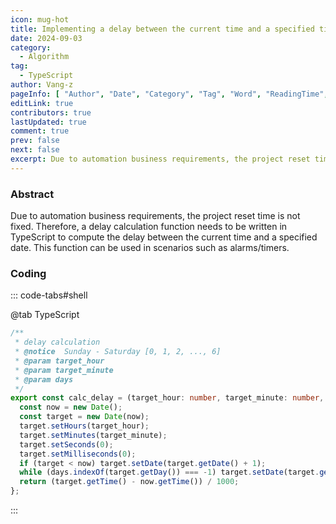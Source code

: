 ```yaml
---
icon: mug-hot
title: Implementing a delay between the current time and a specified time using TypeScript
date: 2024-09-03
category:
  - Algorithm
tag:
  - TypeScript
author: Vang-z
pageInfo: [ "Author", "Date", "Category", "Tag", "Word", "ReadingTime", "PageView" ]
editLink: true
contributors: true
lastUpdated: true
comment: true
prev: false
next: false
excerpt: Due to automation business requirements, the project reset time is not fixed. Therefore, a delay calculation function needs to be written in <a>TypeScript</a> to compute the delay between the current time and a specified date. This function can be used in scenarios such as alarms/timers.
---
```


### Abstract

Due to automation business requirements, the project reset time is not fixed. Therefore, a delay calculation function needs to be written in <a>TypeScript</a> to compute the delay between the current time and a specified date. This function can be used in scenarios such as alarms/timers.


### Coding

::: code-tabs#shell

@tab TypeScript

```typescript
/**
 * delay calculation
 * @notice  Sunday - Saturday [0, 1, 2, ..., 6]
 * @param target_hour
 * @param target_minute
 * @param days
 */
export const calc_delay = (target_hour: number, target_minute: number, days: number[]): number => {
  const now = new Date();
  const target = new Date(now);
  target.setHours(target_hour);
  target.setMinutes(target_minute);
  target.setSeconds(0);
  target.setMilliseconds(0);
  if (target < now) target.setDate(target.getDate() + 1);
  while (days.indexOf(target.getDay()) === -1) target.setDate(target.getDate() + 1);
  return (target.getTime() - now.getTime()) / 1000;
};

```

:::

<Sponsor />
